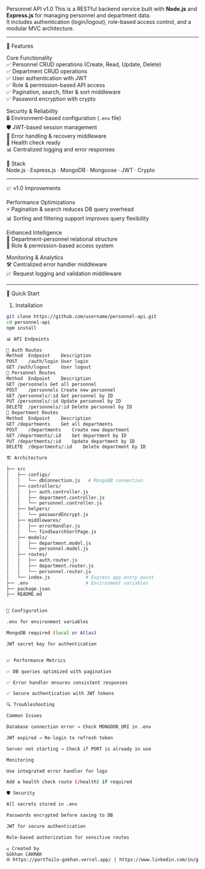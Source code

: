 
 Personnel API v1.0
This is a RESTful backend service built with **Node.js** and **Express.js** for managing personnel and department data.  
It includes authentication (login/logout), role-based access control, and a modular MVC architecture.  

---

🚀 Features

Core Functionality  
✅ Personnel CRUD operations (Create, Read, Update, Delete)  
✅ Department CRUD operations  
✅ User authentication with JWT  
✅ Role & permission-based API access  
✅ Pagination, search, filter & sort middleware  
✅ Password encryption with crypto  

Security & Reliability  
🔒 Environment-based configuration (`.env` file)  
🛡️ JWT-based session management  
🚦 Error handling & recovery middleware  
📱 Health check ready  
📊 Centralized logging and error responses  

🧠 Stack  
Node.js · Express.js · MongoDB · Mongoose · JWT · Crypto

---

📈 v1.0 Improvements

Performance Optimizations  
⚡ Pagination & search reduces DB query overhead  
📊 Sorting and filtering support improves query flexibility  

Enhanced Intelligence  
👥 Department-personnel relational structure  
🔑 Role & permission-based access system  

Monitoring & Analytics  
🛠 Centralized error handler middleware  
📈 Request logging and validation middleware  

---

🚀 Quick Start

1. Installation
```bash
git clone https://github.com/username/personnel-api.git
cd personnel-api
npm install

📊 API Endpoints

🔑 Auth Routes
Method	Endpoint	Description
POST	/auth/login	User login
GET	/auth/logout	User logout
👥 Personnel Routes
Method	Endpoint	Description
GET	/personnels	Get all personnel
POST	/personnels	Create new personnel
GET	/personnels/:id	Get personnel by ID
PUT	/personnels/:id	Update personnel by ID
DELETE	/personnels/:id	Delete personnel by ID
🏢 Department Routes
Method	Endpoint	Description
GET	/departments	Get all departments
POST	/departments	Create new department
GET	/departments/:id	Get department by ID
PUT	/departments/:id	Update department by ID
DELETE	/departments/:id	Delete department by ID

🏗️ Architecture

├── src
│   ├── configs/
│   │   └── dbConnection.js   # MongoDB connection
│   ├── controllers/
│   │   ├── auth.controller.js
│   │   ├── department.controller.js
│   │   └── personnel.controller.js
│   ├── helpers/
│   │   └── passwordEncrypt.js
│   ├── middlewares/
│   │   ├── errorHandler.js
│   │   └── findSearchSortPage.js
│   ├── models/
│   │   ├── department.model.js
│   │   └── personnel.model.js
│   ├── routes/
│   │   ├── auth.router.js
│   │   ├── department.router.js
│   │   └── personnel.router.js
│   └── index.js             # Express app entry point
├── .env                     # Environment variables
├── package.json
├── README.md


🔧 Configuration

.env for environment variables

MongoDB required (local or Atlas)

JWT secret key for authentication


📈 Performance Metrics

✅ DB queries optimized with pagination

✅ Error handler ensures consistent responses

✅ Secure authentication with JWT tokens

🔍 Troubleshooting

Common Issues

Database connection error → Check MONGODB_URI in .env

JWT expired → Re-login to refresh token

Server not starting → Check if PORT is already in use

Monitoring

Use integrated error handler for logs

Add a health check route (/health) if required

🛡️ Security

All secrets stored in .env

Passwords encrypted before saving to DB

JWT for secure authentication

Role-based authorization for sensitive routes

⚖️ Created by
Gökhan CAKMAK
🌐 https://portfoilo-gokhan.vercel.app/ | https://www.linkedin.com/in/gökhan-cakmak/ | GitHub